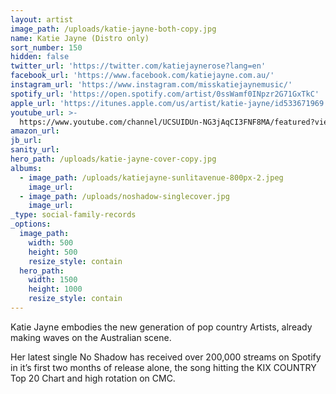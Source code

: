 ```yaml
---
layout: artist
image_path: /uploads/katie-jayne-both-copy.jpg
name: Katie Jayne (Distro only)
sort_number: 150
hidden: false
twitter_url: 'https://twitter.com/katiejaynerose?lang=en'
facebook_url: 'https://www.facebook.com/katiejayne.com.au/'
instagram_url: 'https://www.instagram.com/misskatiejaynemusic/'
spotify_url: 'https://open.spotify.com/artist/0ssWamf0INpzr2G71GxTkC'
apple_url: 'https://itunes.apple.com/us/artist/katie-jayne/id533671969'
youtube_url: >-
  https://www.youtube.com/channel/UCSUIDUn-NG3jAqCI3FNF8MA/featured?view_as=subscriber
amazon_url:
jb_url:
sanity_url:
hero_path: /uploads/katie-jayne-cover-copy.jpg
albums:
  - image_path: /uploads/katiejayne-sunlitavenue-800px-2.jpeg
    image_url:
  - image_path: /uploads/noshadow-singlecover.jpg
    image_url:
_type: social-family-records
_options:
  image_path:
    width: 500
    height: 500
    resize_style: contain
  hero_path:
    width: 1500
    height: 1000
    resize_style: contain
---
```


Katie Jayne embodies the new generation of pop country Artists, already making waves on the Australian scene.

Her latest single No Shadow has received over 200,000 streams on Spotify in it’s first two months of release alone, the song hitting the KIX COUNTRY Top 20 Chart and high rotation on CMC.